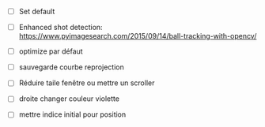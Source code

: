 - [ ] Set default
- [ ] Enhanced shot detection: https://www.pyimagesearch.com/2015/09/14/ball-tracking-with-opencv/

- [ ] optimize par défaut
- [ ] sauvegarde courbe reprojection
- [ ] Réduire taile fenêtre ou mettre un scroller
- [ ] droite changer couleur violette
- [ ] mettre indice initial pour position